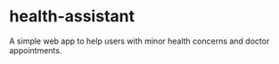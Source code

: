 # health-assistant
A simple web app to help users with minor health concerns and doctor appointments.
